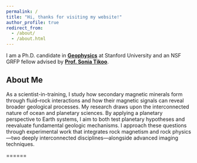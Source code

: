 ```yaml
---
permalink: /
title: "Hi, thanks for visiting my website!"
author_profile: true
redirect_from: 
  - /about/
  - /about.html
---
```


I am a Ph.D. candidate in **[Geophysics](https://geophysics.stanford.edu/)** at Stanford University and an NSF GRFP fellow advised by **[Prof. Sonia Tikoo](https://magnetism.stanford.edu/)**.

## About Me

As a scientist-in-training, I study how secondary magnetic minerals form through fluid–rock interactions and how their magnetic signals can reveal broader geological processes. My research draws upon the interconnected nature of ocean and planetary sciences. By applying a planetary perspective to Earth systems, I aim to both test planetary hypotheses and reevaluate fundamental geologic mechanisms. I approach these questions through experimental work that integrates rock magnetism and rock physics—two deeply interconnected disciplines—alongside advanced imaging techniques.

======

